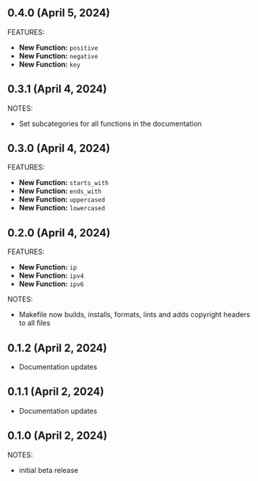 ## 0.4.0 (April 5, 2024)

FEATURES:

* **New Function:** `positive`
* **New Function:** `negative`
* **New Function:** `key`

## 0.3.1 (April 4, 2024)

NOTES:

* Set subcategories for all functions in the documentation

## 0.3.0 (April 4, 2024)

FEATURES:

* **New Function:** `starts_with`
* **New Function:** `ends_with`
* **New Function:** `uppercased`
* **New Function:** `lowercased`

## 0.2.0 (April 4, 2024)

FEATURES:

* **New Function:** `ip`
* **New Function:** `ipv4`
* **New Function:** `ipv6`

NOTES:

* Makefile now builds, installs, formats, lints and adds copyright headers to all files

## 0.1.2 (April 2, 2024)

* Documentation updates

## 0.1.1 (April 2, 2024)

* Documentation updates

## 0.1.0 (April 2, 2024)

NOTES:

* initial beta release
